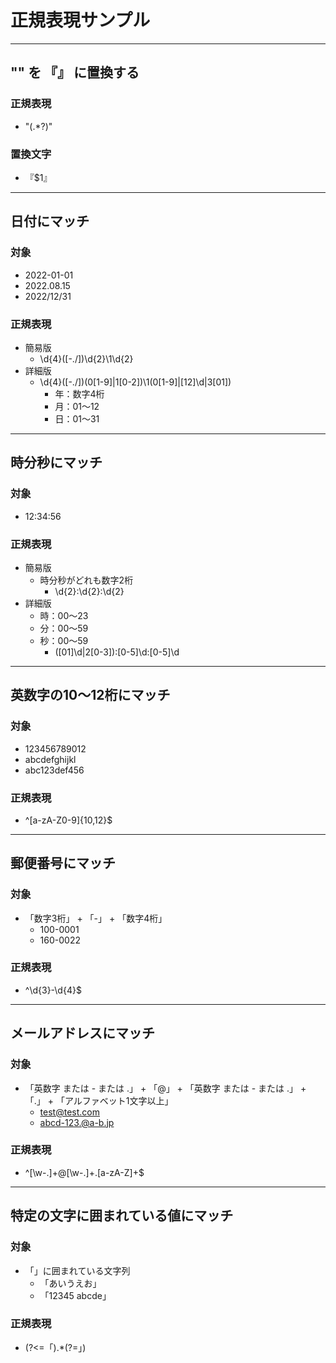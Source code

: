 # 正規表現サンプル

---

## "" を 『』 に置換する

### 正規表現

* "(.*?)"

### 置換文字

* 『$1』

---

## 日付にマッチ

### 対象

* 2022-01-01
* 2022.08.15
* 2022/12/31

### 正規表現

* 簡易版
  * \d{4}([\-\.\/])\d{2}\1\d{2}
* 詳細版
  * \d{4}([\-\.\/])(0[1-9]|1[0-2])\1(0[1-9]|[12]\d|3[01])
    * 年：数字4桁
    * 月：01～12
    * 日：01～31

---

## 時分秒にマッチ

### 対象

* 12:34:56

### 正規表現

* 簡易版
  * 時分秒がどれも数字2桁
    * \d{2}:\d{2}:\d{2}
* 詳細版
  * 時：00～23
  * 分：00～59
  * 秒：00～59
    * ([01]\d|2[0-3]):[0-5]\d:[0-5]\d

---

## 英数字の10～12桁にマッチ

### 対象

* 123456789012
* abcdefghijkl
* abc123def456

### 正規表現

* ^[a-zA-Z0-9]{10,12}$

---

## 郵便番号にマッチ

### 対象

* 「数字3桁」 + 「-」 + 「数字4桁」
  * 100-0001
  * 160-0022

### 正規表現

* ^\d{3}-\d{4}$

---

## メールアドレスにマッチ

### 対象

* 「英数字 または - または .」 + 「@」 + 「英数字 または - または .」 + 「.」 + 「アルファベット1文字以上」
  * test@test.com
  * abcd-123.@a-b.jp

### 正規表現

* ^[\w\-\.]+@[\w\-\.]+\.[a-zA-Z]+$

---

## 特定の文字に囲まれている値にマッチ

### 対象

* 「」に囲まれている文字列
  * 「あいうえお」
  * 「12345 abcde」

### 正規表現

* (?<=「).*(?=」)
